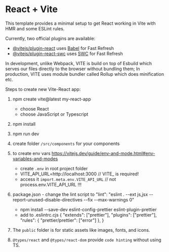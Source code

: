 # React + Vite

This template provides a minimal setup to get React working in Vite with HMR and some ESLint rules.

Currently, two official plugins are available:

- [@vitejs/plugin-react](https://github.com/vitejs/vite-plugin-react/blob/main/packages/plugin-react/README.md) uses [Babel](https://babeljs.io/) for Fast Refresh
- [@vitejs/plugin-react-swc](https://github.com/vitejs/vite-plugin-react-swc) uses [SWC](https://swc.rs/) for Fast Refresh


In development, unlike Webpack, VITE is build on top of Esbuild which serves our files directly to the browser without bundling them;
In production, VITE uses module bundler called Rollup which does minification etc.


Steps to create new Vite-React app:
1. npm create vite@latest my-react-app
    * choose React
    * choose JavaScript or Typescript

2. npm install
3. npm run dev

4. create folder `/src/components` for your components
5. to create env vars https://vitejs.dev/guide/env-and-mode.html#env-variables-and-modes
	* create `.env` in root project folder
	* VITE_API_URL=http://localhost:3000  // VITE_ is required!
	* access it `import.meta.env.VITE_API_URL`  // not process.env.VITE_API_URL !!!

6. package.json - change the lint script to  "lint": "eslint . --ext js,jsx --report-unused-disable-directives --fix --max-warnings 0"
	* npm install --save-dev eslint-config-prettier eslint-plugin-prettier
	* add to .eslintrc.cjs 
	{
  		"extends": ["prettier"],
  		"plugins": ["prettier"],
  		"rules": {
    			"prettier/prettier": ["error"]
  		},
	}

7. The `public` folder is for static assets like images, fonts, and icons.
8. `@types/react` and `@types/react-dom` provide `code hinting` without using TS.